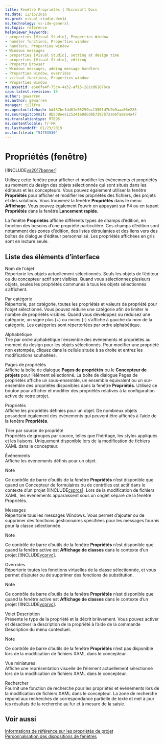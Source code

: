 ```yaml
---
title: Fenêtre Propriétés | Microsoft Docs
ms.date: 11/15/2016
ms.prod: visual-studio-dev14
ms.technology: vs-ide-general
ms.topic: reference
helpviewer_keywords:
- properties [Visual Studio], Properties Window
- handler functions, Properties window
- handlers, Properties window
- Windows messages
- properties [Visual Studio], setting at design time
- properties [Visual Studio], editing
- Property Browser
- Windows messages, adding message handlers
- Properties window, overrides
- virtual functions, Properties window
- Properties window
ms.assetid: e6e0fa4f-75c4-4a52-af15-281cd61876ca
caps.latest.revision: 15
author: gewarren
ms.author: gewarren
manager: jillfra
ms.openlocfilehash: bd437be1dd61e05259bc13501d7b9b9aaa06e285
ms.sourcegitcommit: 8b538eea125241e9d6d8b7297b72a66faa9a4a47
ms.translationtype: MTE95
ms.contentlocale: fr-FR
ms.lasthandoff: 01/23/2019
ms.locfileid: "54753530"
---
```

# <a name="properties-window"></a>Propriétés (fenêtre)
[!INCLUDE[vs2017banner](../../includes/vs2017banner.md)]

  
Utilisez cette fenêtre pour afficher et modifier les événements et propriétés au moment du design des objets sélectionnés qui sont situés dans les éditeurs et les concepteurs. Vous pouvez également utiliser la fenêtre **Propriétés** pour afficher et modifier les propriétés des fichiers, des projets et des solutions. Vous trouverez la fenêtre **Propriétés** dans le menu **Affichage**. Vous pouvez également l’ouvrir en appuyant sur F4 ou en tapant **Propriétés** dans la fenêtre **Lancement rapide**.  
  
 La fenêtre **Propriétés** affiche différents types de champs d’édition, en fonction des besoins d’une propriété particulière. Ces champs d’édition sont notamment des zones d’édition, des listes déroulantes et des liens vers des boîtes de dialogue d’éditeur personnalisé. Les propriétés affichées en gris sont en lecture seule.  
  
## <a name="uielement-list"></a>Liste des éléments d’interface  
 Nom de l’objet  
 Répertorie les objets actuellement sélectionnés. Seuls les objets de l’éditeur ou du concepteur actif sont visibles. Quand vous sélectionnez plusieurs objets, seules les propriétés communes à tous les objets sélectionnés s’affichent.  
  
 Par catégorie  
 Répertorie, par catégorie, toutes les propriétés et valeurs de propriété pour l’objet sélectionné. Vous pouvez réduire une catégorie afin de limiter le nombre de propriétés visibles. Quand vous développez ou réduisez une catégorie, un signe plus (+) ou moins (-) s’affiche à gauche du nom de la catégorie. Les catégories sont répertoriées par ordre alphabétique.  
  
 Alphabétique  
 Trie par ordre alphabétique l’ensemble des événements et propriétés au moment du design pour les objets sélectionnés. Pour modifier une propriété non estompée, cliquez dans la cellule située à sa droite et entrez les modifications souhaitées.  
  
 Pages de propriétés  
 Affiche la boîte de dialogue **Pages de propriétés** ou le **Concepteur de projets** pour l’élément sélectionné. La boîte de dialogue Pages de propriétés affiche un sous-ensemble, un ensemble équivalent ou un sur-ensemble des propriétés disponibles dans la fenêtre **Propriétés**. Utilisez ce bouton pour afficher et modifier des propriétés relatives à la configuration active de votre projet.  
  
 Propriétés  
 Affiche les propriétés définies pour un objet. De nombreux objets possèdent également des événements qui peuvent être affichés à l’aide de la fenêtre **Propriétés**.  
  
 Trier par source de propriété  
 Propriétés de groupes par source, telles que l’héritage, les styles appliqués et les liaisons. Uniquement disponible lors de la modification de fichiers XAML dans le concepteur.  
  
 Événements  
 Affiche les événements définis pour un objet.  
  
> [!NOTE]
>  Ce contrôle de barre d’outils de la fenêtre **Propriétés** n’est disponible que quand un Concepteur de formulaires ou de contrôles est actif dans le contexte d’un projet [!INCLUDE[csprcs](../../includes/csprcs-md.md)]. Lors de la modification de fichiers XAML, les événements apparaissent sous un onglet séparé de la fenêtre Propriétés.  
  
 Messages  
 Répertorie tous les messages Windows. Vous permet d’ajouter ou de supprimer des fonctions gestionnaires spécifiées pour les messages fournis pour la classe sélectionnée.  
  
> [!NOTE]
>  Ce contrôle de barre d’outils de la fenêtre **Propriétés** n’est disponible que quand la fenêtre active est **Affichage de classes** dans le contexte d’un projet [!INCLUDE[vcprvc](../../includes/vcprvc-md.md)].  
  
 Overrides  
 Répertorie toutes les fonctions virtuelles de la classe sélectionnée, et vous permet d’ajouter ou de supprimer des fonctions de substitution.  
  
> [!NOTE]
>  Ce contrôle de barre d’outils de la fenêtre **Propriétés** n’est disponible que quand la fenêtre active est **Affichage de classes** dans le contexte d’un projet [!INCLUDE[vcprvc](../../includes/vcprvc-md.md)].  
  
 Volet Description  
 Présente le type de la propriété et la décrit brièvement. Vous pouvez activer et désactiver la description de la propriété à l’aide de la commande Description du menu contextuel.  
  
> [!NOTE]
>  Ce contrôle de barre d’outils de la fenêtre **Propriétés** n’est pas disponible lors de la modification de fichiers XAML dans le concepteur.  
  
 Vue miniatures  
 Affiche une représentation visuelle de l’élément actuellement sélectionné lors de la modification de fichiers XAML dans le concepteur.  
  
 Rechercher  
 Fournit une fonction de recherche pour les propriétés et événements lors de la modification de fichiers XAML dans le concepteur. La zone de recherche répond aux recherches de correspondance partielle de texte et met à jour les résultats de la recherche au fur et à mesure de la saisie.  
  
## <a name="see-also"></a>Voir aussi  
 [Informations de référence sur les propriétés de projet](../../ide/reference/project-properties-reference.md)   
 [Personnalisation des dispositions de fenêtres](../../ide/customizing-window-layouts-in-visual-studio.md)
